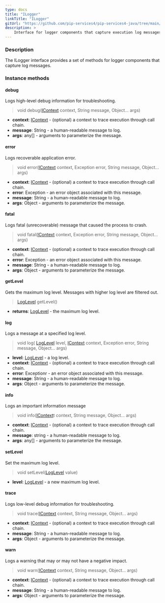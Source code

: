```yaml
---
type: docs
title: "ILogger"
linkTitle: "ILogger"
gitUrl: "https://github.com/pip-services4/pip-services4-java/tree/main/pip-services4-observability-javae"
description: >
    Interface for logger components that capture execution log messages.
---
```


### Description

The ILogger interface provides a set of methods for logger components that capture log messages.


### Instance methods

#### debug
Logs high-level debug information for troubleshooting.

> void debug([IContext](../../../components/context/icontext) context, String message, Object... args)

- **context**: [IContext](../../../components/context/icontext) - (optional) a context to trace execution through call chain.
- **message**: String - a human-readable message to log.
- **args**: any[] - arguments to parameterize the message.



#### error
Logs recoverable application error.

> void error([IContext](../../../components/context/icontext) context, Exception error, String message, Object... args)

- **context**: [IContext](../../../components/context/icontext) - (optional) a context to trace execution through call chain.
- **error**: Exception - an error object associated with this message.
- **message**: String - a human-readable message to log.
- **args**: Object - arguments to parameterize the message.


#### fatal
Logs fatal (unrecoverable) message that caused the process to crash.

> void fatal([IContext](../../../components/context/icontext) context, Exception error, String message, Object... args)

- **context**: [IContext](../../../components/context/icontext) - (optional) a context to trace execution through call chain.
- **error**: Exception - an error object associated with this message.
- **message**: String - a human-readable message to log.
- **args**: Object - arguments to parameterize the message.



#### getLevel
Gets the maximum log level. Messages with higher log level are filtered out.

> [LogLevel](../log_level) getLevel()

- **returns**: [LogLevel](../log_level) -  the maximum log level.

#### log
Logs a message at a specified log level.

> void log( [LogLevel](../log_level) level, [IContext](../../../components/context/icontext) context, Exception error, String message, Object... args)

- **level**: [LogLevel](../log_level) - a log level.
- **context**: [IContext](../../../components/context/icontext) - (optional) a context to trace execution through call chain.
- **error**: Exceptionr - an error object associated with this message.
- **message**: String - a human-readable message to log.
- **args**: Object - arguments to parameterize the message.


#### info
Logs an important information message

> void info([IContext](../../../components/context/icontext)t context, String message, Object... args)

- **context**: [IContext](../../../components/context/icontext) - (optional) a context to trace execution through call chain.
- **message**: string - a human-readable message to log.
- **args**: any[] - arguments to parameterize the message.


#### setLevel
Set the maximum log level.

> void setLevel([LogLevel](../log_level) value)

- **level**: [LogLevel](../log_level) - a new maximum log level.


#### trace
Logs low-level debug information for troubleshooting.

> void trace([IContext](../../../components/context/icontext) context, String message, Object... args)

- **context**: [IContext](../../../components/context/icontext) - (optional) a context to trace execution through call chain.
- **message**: String - a human-readable message to log.
- **args**: Object - arguments to parameterize the message.


#### warn
Logs a warning that may or may not have a negative impact.

> void warn([IContext](../../../components/context/icontext) context, String message, Object... args)

- **context**: [IContext](../../../components/context/icontext) - (optional) a context to trace execution through call chain.
- **message**: String - a human-readable message to log.
- **args**: Object - arguments to parameterize the message.

